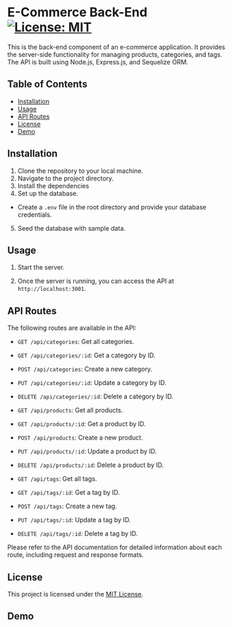 # E-Commerce Back-End [![License: MIT](https://img.shields.io/badge/License-MIT-yellow.svg)](https://opensource.org/licenses/MIT)


This is the back-end component of an e-commerce application. It provides the server-side functionality for managing products, categories, and tags. The API is built using Node.js, Express.js, and Sequelize ORM.

## Table of Contents

- [Installation](#installation)
- [Usage](#usage)
- [API Routes](#api-routes)
- [License](#license)
- [Demo](#demo)

## Installation

1. Clone the repository to your local machine.
2. Navigate to the project directory.
3. Install the dependencies
4. Set up the database.
- Create a `.env` file in the root directory and provide your database credentials. 
5. Seed the database with sample data.


## Usage

1. Start the server.

2. Once the server is running, you can access the API at `http://localhost:3001`.

## API Routes

The following routes are available in the API:

- `GET /api/categories`: Get all categories.
- `GET /api/categories/:id`: Get a category by ID.
- `POST /api/categories`: Create a new category.
- `PUT /api/categories/:id`: Update a category by ID.
- `DELETE /api/categories/:id`: Delete a category by ID.

- `GET /api/products`: Get all products.
- `GET /api/products/:id`: Get a product by ID.
- `POST /api/products`: Create a new product.
- `PUT /api/products/:id`: Update a product by ID.
- `DELETE /api/products/:id`: Delete a product by ID.

- `GET /api/tags`: Get all tags.
- `GET /api/tags/:id`: Get a tag by ID.
- `POST /api/tags`: Create a new tag.
- `PUT /api/tags/:id`: Update a tag by ID.
- `DELETE /api/tags/:id`: Delete a tag by ID.

Please refer to the API documentation for detailed information about each route, including request and response formats.


## License

This project is licensed under the [MIT License](LICENSE).

## Demo







